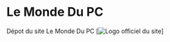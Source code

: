# Le Monde Du PC
Dépot du site Le Monde Du PC
[![Logo officiel du site](https://www.lemondedupc.fr/groups/images/logo/favicon.png)]
